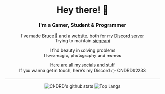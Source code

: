 <div align="center">  

  
# Hey there! 👋  

### I'm a Gamer, Student & Programmer  
  
I've made [Bruce 🤖](https://github.com/CNDRD/Bruce) and a [website](https://github.com/CNDRD/diskito.eu), both for my [Discord server](https://discord.gg/sXDbtp4)  
Trying to maintain [siegeapi](https://github.com/CNDRD/siegeapi)  

I find beauty in solving problems  
I love magic, photography and memes  
 
[Here are all my socials and stuff](https://cndrd.github.io/)  
If you wanna get in touch, here's my Discord 👉 CNDRD#2233  

---  

![CNDRD's github stats](https://github-readme-stats.vercel.app/api?username=CNDRD&count_private=true&show_icons=true&theme=github_dark&hide_border=true)
![Top Langs](https://github-readme-stats.vercel.app/api/top-langs/?username=CNDRD&layout=compact&theme=github_dark&hide_border=true)  


</div>
